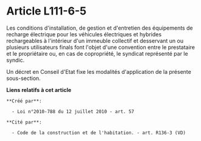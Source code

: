 # Article L111-6-5

Les conditions d'installation, de gestion et d'entretien des équipements de recharge électrique pour les véhicules
électriques et hybrides rechargeables à l'intérieur d'un immeuble collectif et desservant un ou plusieurs utilisateurs finals
font l'objet d'une convention entre le prestataire et le propriétaire ou, en cas de copropriété, le syndicat représenté par
le syndic. 

Un décret en Conseil d'Etat fixe les modalités d'application de la présente sous-section.

**Liens relatifs à cet article**

	**Créé par**:

	  - Loi n°2010-788 du 12 juillet 2010 - art. 57

	**Cité par**:

	  - Code de la construction et de l'habitation. - art. R136-3 (VD)

